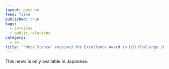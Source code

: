 ```yaml
---
layout: post-en
feed: false
published: true
tags:
  - services
  - public_relations
category:
  - en
title: '"Meta Stanza" received the Excellence Award in LOD Challenge 2021. (in Japanese)'
---
```

This news is only available in Japanese.
